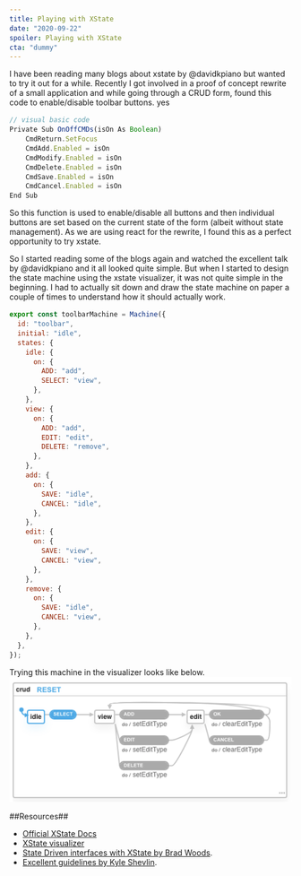 ```yaml
---
title: Playing with XState
date: "2020-09-22"
spoiler: Playing with XState
cta: "dummy"
---
```


I have been reading many blogs about xstate by @davidkpiano but wanted to try it out for a while. Recently I got involved in a proof of concept rewrite of a small application and while going through a CRUD form, found this code to enable/disable toolbar buttons.
yes

```jsx
// visual basic code
Private Sub OnOffCMDs(isOn As Boolean)
    CmdReturn.SetFocus
    CmdAdd.Enabled = isOn
    CmdModify.Enabled = isOn
    CmdDelete.Enabled = isOn
    CmdSave.Enabled = isOn
    CmdCancel.Enabled = isOn
End Sub
```

So this function is used to enable/disable all buttons and then individual buttons are set based on the current state of the form (albeit without state management).
As we are using react for the rewrite, I found this as a perfect opportunity to try xstate.

So I started reading some of the blogs again and watched the excellent talk by @davidkpiano and it all looked quite simple. But when I started to design the state machine using the xstate visualizer, it was not quite simple in the beginning. I had to actually sit down and draw the state machine on paper a couple of times to understand how it should actually work.

```jsx
export const toolbarMachine = Machine({
  id: "toolbar",
  initial: "idle",
  states: {
    idle: {
      on: {
        ADD: "add",
        SELECT: "view",
      },
    },
    view: {
      on: {
        ADD: "add",
        EDIT: "edit",
        DELETE: "remove",
      },
    },
    add: {
      on: {
        SAVE: "idle",
        CANCEL: "idle",
      },
    },
    edit: {
      on: {
        SAVE: "view",
        CANCEL: "view",
      },
    },
    remove: {
      on: {
        SAVE: "idle",
        CANCEL: "view",
      },
    },
  },
});
```

Trying this machine in the visualizer looks like below.
![Vis-1](images/state-vis-1.png "State Vis")

##Resources##

- [Official XState Docs](https://xstate.js.org/docs)
- [XState visualizer](https://xstate.js.org/viz)
- [State Driven interfaces with XState by Brad Woods](https://blog.logrocket.com/state-driven-interfaces-with-xstate/).
- [Excellent guidelines by Kyle Shevlin](https://kyleshevlin.com/guidelines-for-state-machines-and-xstate#hierarchical-machines).
